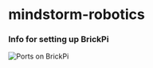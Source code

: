 # mindstorm-robotics

### Info for setting up BrickPi
![Ports on BrickPi](https://32414320wji53mwwch1u68ce-wpengine.netdna-ssl.com/wp-content/uploads/2017/01/BrickPi3-Port-Layout-1-1.png)

